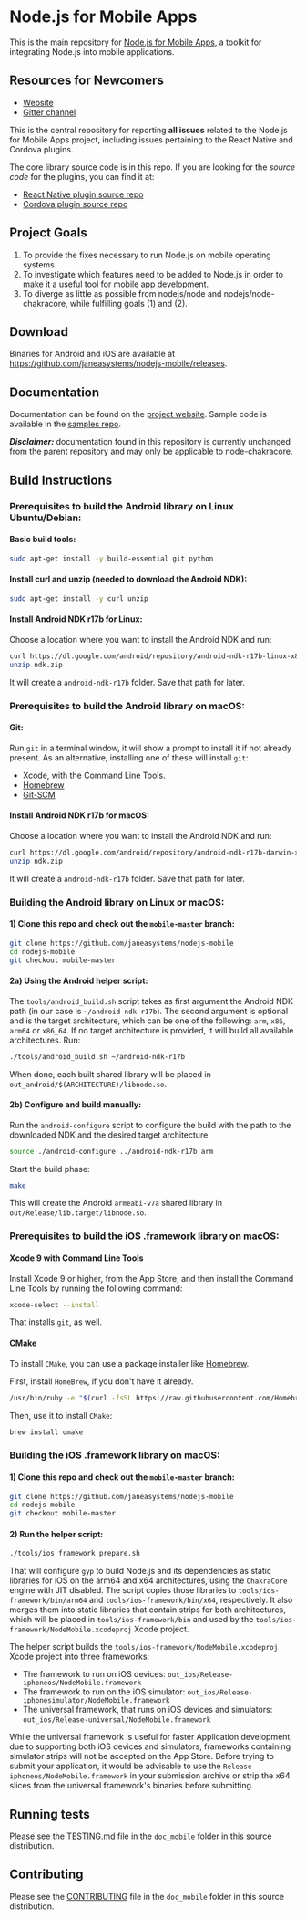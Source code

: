 Node.js for Mobile Apps
====================================

This is the main repository for [Node.js for Mobile Apps](https://code.janeasystems.com/nodejs-mobile), a toolkit for integrating Node.js into mobile applications.

## Resources for Newcomers
* [Website](https://code.janeasystems.com/nodejs-mobile)
* [Gitter channel](https://gitter.im/nodejs-mobile/community)

This is the central repository for reporting **all issues** related to the Node.js for Mobile Apps project, including issues pertaining to the React Native and Cordova plugins. 

The core library source code is in this repo. If you are looking for the *source code* for the plugins, you can find it at:

* [React Native plugin source repo](https://github.com/janeasystems/nodejs-mobile-react-native)
* [Cordova plugin source repo](https://github.com/janeasystems/nodejs-mobile-cordova)


## Project Goals

1. To provide the fixes necessary to run Node.js on mobile operating systems.
1. To investigate which features need to be added to Node.js in order to make it a useful tool for mobile app development.
1. To diverge as little as possible from nodejs/node and nodejs/node-chakracore, while fulfilling goals (1) and (2).

## Download
Binaries for Android and iOS are available at https://github.com/janeasystems/nodejs-mobile/releases.

## Documentation
Documentation can be found on the [project website](https://code.janeasystems.com/nodejs-mobile). Sample code is available in the [samples repo](https://github.com/janeasystems/nodejs-mobile-samples/).

***Disclaimer:***  documentation found in this repository is currently unchanged from the parent repository and may only be applicable to node-chakracore.

## Build Instructions

### Prerequisites to build the Android library on Linux Ubuntu/Debian:

#### Basic build tools:
```sh
sudo apt-get install -y build-essential git python
```

#### Install curl and unzip (needed to download the Android NDK):
```sh
sudo apt-get install -y curl unzip
```

#### Install Android NDK r17b for Linux:
Choose a location where you want to install the Android NDK and run:
```sh
curl https://dl.google.com/android/repository/android-ndk-r17b-linux-x86_64.zip -o ndk.zip
unzip ndk.zip
```
It will create a `android-ndk-r17b` folder. Save that path for later.

### Prerequisites to build the Android library on macOS:

#### Git:

Run `git` in a terminal window, it will show a prompt to install it if not already present.
As an alternative, installing one of these will install `git`:
* Xcode, with the Command Line Tools.
* [Homebrew](https://brew.sh/)
* [Git-SCM](https://git-scm.com/download/mac)

#### Install Android NDK r17b for macOS:
Choose a location where you want to install the Android NDK and run:
```sh
curl https://dl.google.com/android/repository/android-ndk-r17b-darwin-x86_64.zip -o ndk.zip
unzip ndk.zip
```
It will create a `android-ndk-r17b` folder. Save that path for later.

### Building the Android library on Linux or macOS:

#### 1) Clone this repo and check out the `mobile-master` branch:

```sh
git clone https://github.com/janeasystems/nodejs-mobile
cd nodejs-mobile
git checkout mobile-master
```

#### 2a) Using the Android helper script:

The `tools/android_build.sh` script takes as first argument the Android NDK path (in our case is `~/android-ndk-r17b`). The second argument is optional and is the target architecture, which can be one of the following: `arm`, `x86`, `arm64` or `x86_64`. If no target architecture is provided, it will build all available architectures.
Run:

```sh
./tools/android_build.sh ~/android-ndk-r17b
```

When done, each built shared library will be placed in `out_android/$(ARCHITECTURE)/libnode.so`.

#### 2b) Configure and build manually:
Run the `android-configure` script to configure the build with the path to the downloaded NDK and the desired target architecture.

```sh
source ./android-configure ../android-ndk-r17b arm
```

Start the build phase:
```sh
make
```

This will create the Android `armeabi-v7a` shared library in `out/Release/lib.target/libnode.so`.

### Prerequisites to build the iOS .framework library on macOS:

#### Xcode 9 with Command Line Tools

Install Xcode 9 or higher, from the App Store, and then install the Command Line Tools by running the following command:

```sh
xcode-select --install
```

That installs `git`, as well.

#### CMake

To install `CMake`, you can use a package installer like [Homebrew](https://brew.sh/).

First, install `HomeBrew`, if you don't have it already.

```sh
/usr/bin/ruby -e "$(curl -fsSL https://raw.githubusercontent.com/Homebrew/install/master/install)"
```

Then, use it to install `CMake`:

```sh
brew install cmake
```

### Building the iOS .framework library on macOS:

#### 1) Clone this repo and check out the `mobile-master` branch:

```sh
git clone https://github.com/janeasystems/nodejs-mobile
cd nodejs-mobile
git checkout mobile-master
```

#### 2) Run the helper script:

```sh
./tools/ios_framework_prepare.sh
```

That will configure `gyp` to build Node.js and its dependencies as static libraries for iOS on the arm64 and x64 architectures, using the `ChakraCore` engine with JIT disabled. The script copies those libraries to `tools/ios-framework/bin/arm64` and `tools/ios-framework/bin/x64`, respectively. It also merges them into static libraries that contain strips for both architectures, which will be placed in `tools/ios-framework/bin` and used by the `tools/ios-framework/NodeMobile.xcodeproj` Xcode project.

The helper script builds the `tools/ios-framework/NodeMobile.xcodeproj` Xcode project into three frameworks:
  - The framework to run on iOS devices: `out_ios/Release-iphoneos/NodeMobile.framework`
  - The framework to run on the iOS simulator: `out_ios/Release-iphonesimulator/NodeMobile.framework`
  - The universal framework, that runs on iOS devices and simulators: `out_ios/Release-universal/NodeMobile.framework`

While the universal framework is useful for faster Application development, due to supporting both iOS devices and simulators, frameworks containing simulator strips will not be accepted on the App Store. Before trying to submit your application, it would be advisable to use the `Release-iphoneos/NodeMobile.framework` in your submission archive or strip the x64 slices from the universal framework's binaries before submitting.

## Running tests
Please see the [TESTING.md](https://github.com/janeasystems/nodejs-mobile/blob/mobile-master/doc_mobile/TESTING.md) file in the `doc_mobile` folder in this source distribution.

## Contributing
Please see the [CONTRIBUTING](https://github.com/janeasystems/nodejs-mobile/blob/mobile-master/doc_mobile/CONTRIBUTING.md) file in the `doc_mobile` folder in this source distribution.

